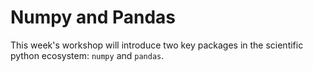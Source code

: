 # Numpy and Pandas

This week's workshop will introduce two key packages in the scientific python ecosystem:
`numpy` and `pandas`.
